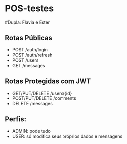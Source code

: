 # POS-testes

#Dupla: Flavia e Ester

## Rotas Públicas
- POST /auth/login
- POST /auth/refresh
- POST /users
- GET /messages

## Rotas Protegidas com JWT
- GET/PUT/DELETE /users/{id}
- POST/PUT/DELETE /comments
- DELETE /messages

## Perfis:
- ADMIN: pode tudo
- USER: só modifica seus próprios dados e mensagens